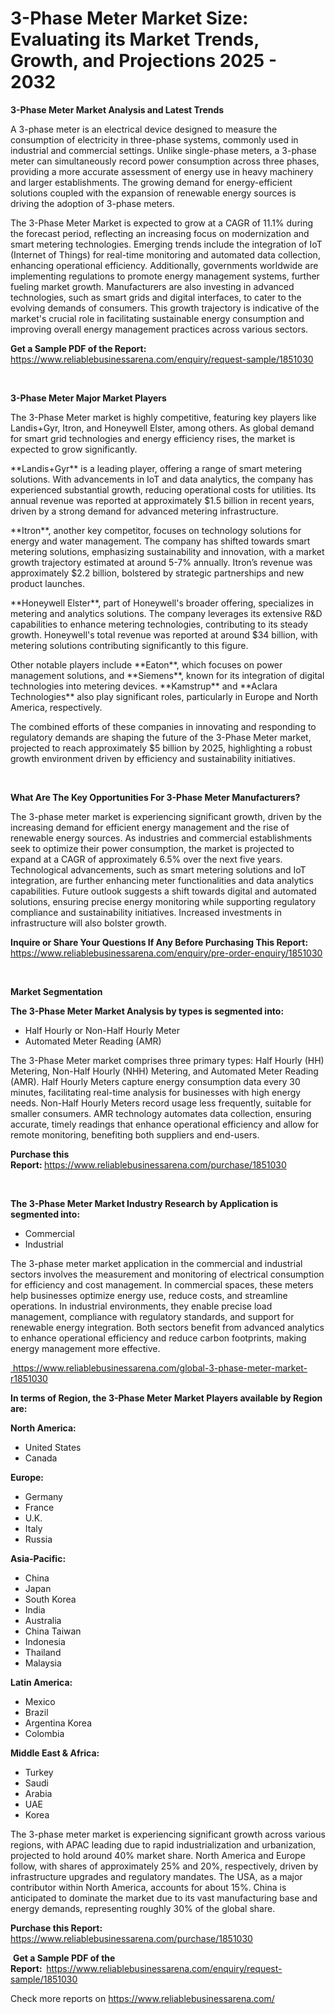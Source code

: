 <p><h1>3-Phase Meter Market Size: Evaluating its Market Trends, Growth, and Projections 2025 - 2032</h1></p><p><strong>3-Phase Meter Market Analysis and Latest Trends</strong></p>
<p><p>A 3-phase meter is an electrical device designed to measure the consumption of electricity in three-phase systems, commonly used in industrial and commercial settings. Unlike single-phase meters, a 3-phase meter can simultaneously record power consumption across three phases, providing a more accurate assessment of energy use in heavy machinery and larger establishments. The growing demand for energy-efficient solutions coupled with the expansion of renewable energy sources is driving the adoption of 3-phase meters.</p><p>The 3-Phase Meter Market is expected to grow at a CAGR of 11.1% during the forecast period, reflecting an increasing focus on modernization and smart metering technologies. Emerging trends include the integration of IoT (Internet of Things) for real-time monitoring and automated data collection, enhancing operational efficiency. Additionally, governments worldwide are implementing regulations to promote energy management systems, further fueling market growth. Manufacturers are also investing in advanced technologies, such as smart grids and digital interfaces, to cater to the evolving demands of consumers. This growth trajectory is indicative of the market's crucial role in facilitating sustainable energy consumption and improving overall energy management practices across various sectors.</p></p>
<p><strong>Get a Sample PDF of the Report:&nbsp;</strong> <a href="https://www.reliablebusinessarena.com/enquiry/request-sample/1851030?utm_campaign=3173&utm_medium=2&utm_source=Github&utm_content=ia&utm_term=26032025&utm_id=3-phase-meter">https://www.reliablebusinessarena.com/enquiry/request-sample/1851030</a></p>
<p>&nbsp;</p>
<p><strong>3-Phase Meter Major Market Players</strong></p>
<p><p>The 3-Phase Meter market is highly competitive, featuring key players like Landis+Gyr, Itron, and Honeywell Elster, among others. As global demand for smart grid technologies and energy efficiency rises, the market is expected to grow significantly.</p><p>**Landis+Gyr** is a leading player, offering a range of smart metering solutions. With advancements in IoT and data analytics, the company has experienced substantial growth, reducing operational costs for utilities. Its annual revenue was reported at approximately $1.5 billion in recent years, driven by a strong demand for advanced metering infrastructure.</p><p>**Itron**, another key competitor, focuses on technology solutions for energy and water management. The company has shifted towards smart metering solutions, emphasizing sustainability and innovation, with a market growth trajectory estimated at around 5-7% annually. Itron’s revenue was approximately $2.2 billion, bolstered by strategic partnerships and new product launches.</p><p>**Honeywell Elster**, part of Honeywell's broader offering, specializes in metering and analytics solutions. The company leverages its extensive R&D capabilities to enhance metering technologies, contributing to its steady growth. Honeywell's total revenue was reported at around $34 billion, with metering solutions contributing significantly to this figure.</p><p>Other notable players include **Eaton**, which focuses on power management solutions, and **Siemens**, known for its integration of digital technologies into metering devices. **Kamstrup** and **Aclara Technologies** also play significant roles, particularly in Europe and North America, respectively.</p><p>The combined efforts of these companies in innovating and responding to regulatory demands are shaping the future of the 3-Phase Meter market, projected to reach approximately $5 billion by 2025, highlighting a robust growth environment driven by efficiency and sustainability initiatives.</p></p>
<p>&nbsp;</p>
<p><strong>What Are The Key Opportunities For 3-Phase Meter Manufacturers?</strong></p>
<p><p>The 3-phase meter market is experiencing significant growth, driven by the increasing demand for efficient energy management and the rise of renewable energy sources. As industries and commercial establishments seek to optimize their power consumption, the market is projected to expand at a CAGR of approximately 6.5% over the next five years. Technological advancements, such as smart metering solutions and IoT integration, are further enhancing meter functionalities and data analytics capabilities. Future outlook suggests a shift towards digital and automated solutions, ensuring precise energy monitoring while supporting regulatory compliance and sustainability initiatives. Increased investments in infrastructure will also bolster growth.</p></p>
<p><strong>Inquire or Share Your Questions If Any Before Purchasing This Report:</strong> <a href="https://www.reliablebusinessarena.com/enquiry/pre-order-enquiry/1851030?utm_campaign=3173&utm_medium=2&utm_source=Github&utm_content=ia&utm_term=26032025&utm_id=3-phase-meter">https://www.reliablebusinessarena.com/enquiry/pre-order-enquiry/1851030</a></p>
<p>&nbsp;</p>
<p><strong>Market Segmentation</strong></p>
<p><strong>The 3-Phase Meter Market Analysis by types is segmented into:</strong></p>
<p><ul><li>Half Hourly or Non-Half Hourly Meter</li><li>Automated Meter Reading (AMR)</li></ul></p>
<p><p>The 3-Phase Meter market comprises three primary types: Half Hourly (HH) Metering, Non-Half Hourly (NHH) Metering, and Automated Meter Reading (AMR). Half Hourly Meters capture energy consumption data every 30 minutes, facilitating real-time analysis for businesses with high energy needs. Non-Half Hourly Meters record usage less frequently, suitable for smaller consumers. AMR technology automates data collection, ensuring accurate, timely readings that enhance operational efficiency and allow for remote monitoring, benefiting both suppliers and end-users.</p></p>
<p><strong>Purchase this Report:&nbsp;</strong><a href="https://www.reliablebusinessarena.com/purchase/1851030?utm_campaign=3173&utm_medium=2&utm_source=Github&utm_content=ia&utm_term=26032025&utm_id=3-phase-meter">https://www.reliablebusinessarena.com/purchase/1851030</a></p>
<p>&nbsp;</p>
<p><strong>The 3-Phase Meter Market Industry Research by Application is segmented into:</strong></p>
<p><ul><li>Commercial</li><li>Industrial</li></ul></p>
<p><p>The 3-phase meter market application in the commercial and industrial sectors involves the measurement and monitoring of electrical consumption for efficiency and cost management. In commercial spaces, these meters help businesses optimize energy use, reduce costs, and streamline operations. In industrial environments, they enable precise load management, compliance with regulatory standards, and support for renewable energy integration. Both sectors benefit from advanced analytics to enhance operational efficiency and reduce carbon footprints, making energy management more effective.</p></p>
<p><a href="https://www.reliablebusinessarena.com/global-3-phase-meter-market-r1851030?utm_campaign=3173&utm_medium=2&utm_source=Github&utm_content=ia&utm_term=26032025&utm_id=3-phase-meter">&nbsp;https://www.reliablebusinessarena.com/global-3-phase-meter-market-r1851030</a></p>
<p><strong>In terms of Region, the 3-Phase Meter Market Players available by Region are:</strong></p>
<p>
    <p> <strong> North America: </strong>
        <ul>
            <li>United States</li>
            <li>Canada</li>
        </ul>
        </p> 
    <p> <strong> Europe: </strong>
        <ul>
            <li>Germany</li>
            <li>France</li>
            <li>U.K.</li>
            <li>Italy</li>
            <li>Russia</li>
        </ul>
        </p> 
    <p> <strong> Asia-Pacific: </strong>
        <ul>
            <li>China</li>
            <li>Japan</li>
            <li>South Korea</li>
            <li>India</li>
            <li>Australia</li>
            <li>China Taiwan</li>
            <li>Indonesia</li>
            <li>Thailand</li>
            <li>Malaysia</li>
        </ul>
        </p> 
    <p> <strong> Latin America: </strong>
        <ul>
            <li>Mexico</li>
            <li>Brazil</li>
            <li>Argentina Korea</li>
            <li>Colombia</li>
        </ul>
        </p> 
    <p> <strong> Middle East & Africa: </strong>
        <ul>
            <li>Turkey</li>
            <li>Saudi</li>
            <li>Arabia</li>
            <li>UAE</li>
            <li>Korea</li>
        </ul>
    </p>
    </p>
<p><p>The 3-phase meter market is experiencing significant growth across various regions, with APAC leading due to rapid industrialization and urbanization, projected to hold around 40% market share. North America and Europe follow, with shares of approximately 25% and 20%, respectively, driven by infrastructure upgrades and regulatory mandates. The USA, as a major contributor within North America, accounts for about 15%. China is anticipated to dominate the market due to its vast manufacturing base and energy demands, representing roughly 30% of the global share.</p></p>
<p><strong>Purchase this Report: </strong><a href="https://www.reliablebusinessarena.com/purchase/1851030?utm_campaign=3173&utm_medium=2&utm_source=Github&utm_content=ia&utm_term=26032025&utm_id=3-phase-meter">https://www.reliablebusinessarena.com/purchase/1851030</a></p>
<p>&nbsp;<strong>Get a Sample PDF of the Report:&nbsp;&nbsp;</strong><a href="https://www.reliablebusinessarena.com/enquiry/request-sample/1851030?utm_campaign=3173&utm_medium=2&utm_source=Github&utm_content=ia&utm_term=26032025&utm_id=3-phase-meter">https://www.reliablebusinessarena.com/enquiry/request-sample/1851030</a></p>
<p><strong></strong></p>
<p>Check more reports on <a href="https://www.reliablebusinessarena.com/?utm_campaign=3173&utm_medium=2&utm_source=Github&utm_content=ia&utm_term=26032025&utm_id=3-phase-meter">https://www.reliablebusinessarena.com/</a></p>